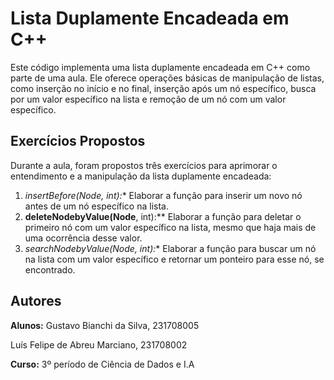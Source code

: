 # Lista Duplamente Encadeada em C++

Este código implementa uma lista duplamente encadeada em C++ como parte de uma aula. Ele oferece operações básicas de manipulação de listas, como inserção no início e no final, inserção após um nó específico, busca por um valor específico na lista e remoção de um nó com um valor específico. 

## Exercícios Propostos

Durante a aula, foram propostos três exercícios para aprimorar o entendimento e a manipulação da lista duplamente encadeada:

1. **insertBefore(Node*, int):** Elaborar a função para inserir um novo nó antes de um nó específico na lista.
2. **deleteNodebyValue(Node**, int):** Elaborar a função para deletar o primeiro nó com um valor específico na lista, mesmo que haja mais de uma ocorrência desse valor.
3. **searchNodebyValue(Node*, int):** Elaborar a função para buscar um nó na lista com um valor específico e retornar um ponteiro para esse nó, se encontrado.

## Autores

**Alunos:**
Gustavo Bianchi da Silva, 231708005

Luís Felipe de Abreu Marciano, 231708002

**Curso:** 3º período de Ciência de Dados e I.A
